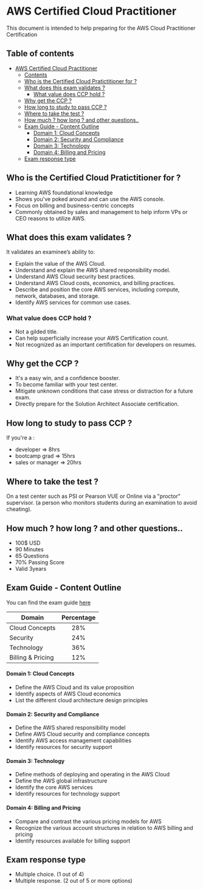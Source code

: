 # AWS Certified Cloud Practitioner

This document is intended to help preparing for the AWS Cloud Practitioner Certification

## Table of contents
- [AWS Certified Cloud Practitioner](#aws-certified-cloud-practitioner)
  * [Contents](#contents)
  * [Who is the Certified Cloud Pratictitioner for ?](#who-is-the-certified-cloud-pratictitioner-for--)
  * [What does this exam validates ?](#what-does-this-exam-validates--)
    + [What value does CCP hold ?](#what-value-does-ccp-hold--)
  * [Why get the CCP ?](#why-get-the-ccp--)
  * [How long to study to pass CCP ?](#how-long-to-study-to-pass-ccp--)
  * [Where to take the test ?](#where-to-take-the-test--)
  * [How much ? how long ? and other questions..](#how-much---how-long---and-other-questions)
  * [Exam Guide - Content Outline](#exam-guide---content-outline)
      - [Domain 1: Cloud Concepts](#domain-1--cloud-concepts)
      - [Domain 2: Security and Compliance](#domain-2--security-and-compliance)
      - [Domain 3: Technology](#domain-3--technology)
      - [Domain 4: Billing and Pricing](#domain-4--billing-and-pricing)
  * [Exam response type](#exam-response-type)

## Who is the Certified Cloud Pratictitioner for ?
- Learning AWS foundational knowledge
- Shows you've poked around and can use the AWS console.
- Focus on billing and business-centric concepts
- Commonly obtained by sales and management to help inform VPs or CEO reasons to utilize AWS.

## What does this exam validates ?
It validates an examinee’s ability to:
- Explain the value of the AWS Cloud.
- Understand and explain the AWS shared responsibility model.
- Understand AWS Cloud security best practices.
- Understand AWS Cloud costs, economics, and billing practices.
- Describe and position the core AWS services, including compute, network, databases, and storage.
- Identify AWS services for common use cases.

### What value does CCP hold ?
- Not a gilded title.
- Can help superficially increase your AWS Certification count.
- Not recognized as an important certification for developers on resumes.

## Why get the CCP ?
- It's a easy win, and a confidence booster.
- To become familiar with your test center.
- Mitigate unknown conditions that case stress or distraction for a future exam.
- Directly prepare for the Solution Architect Associate certification.

## How long to study to pass CCP ?
If you're a :
- developer => 8hrs
- bootcamp grad => 15hrs
- sales or manager => 20hrs

## Where to take the test ?
On a test center such as PSI or Pearson VUE or Online via a "proctor" supervisor. (a person who monitors students during an examination to avoid cheating).

## How much ? how long ? and other questions..
- 100$ USD
- 90 Minutes
- 65 Questions
- 70% Passing Score
- Valid 3years

## Exam Guide - Content Outline
You can find the exam guide [here](https://d1.awsstatic.com/training-and-certification/docs-cloud-practitioner/AWS-Certified-Cloud-Practitioner_Exam-Guide.pdf)

| Domain               | Percentage    |
| -------------------- |:-------------:|
| Cloud Concepts       | 28%           |
| Security             | 24%           |
| Technology           | 36%           |
| Billing & Pricing    | 12%           |

#### Domain 1: Cloud Concepts
- Define the AWS Cloud and its value proposition
- Identify aspects of AWS Cloud economics
- List the different cloud architecture design principles

#### Domain 2: Security and Compliance
- Define the AWS shared responsibility model
- Define AWS Cloud security and compliance concepts
- Identify AWS access management capabilities
- Identify resources for security support

#### Domain 3: Technology
- Define methods of deploying and operating in the AWS Cloud
- Define the AWS global infrastructure
- Identify the core AWS services
- Identify resources for technology support

#### Domain 4: Billing and Pricing
- Compare and contrast the various pricing models for AWS
- Recognize the various account structures in relation to AWS billing and pricing
- Identify resources available for billing support

## Exam response type
- Multiple choice. (1 out of 4)
- Multiple response. (2 out of 5 or more options)
